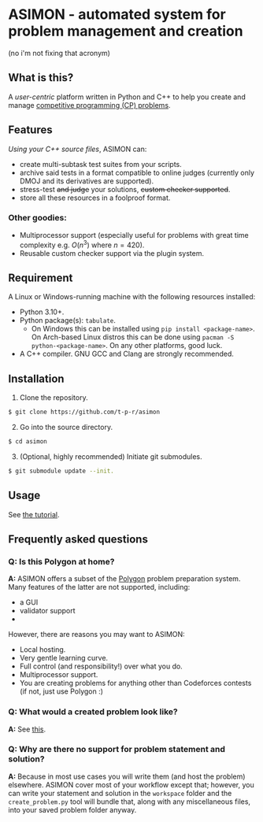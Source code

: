 # ASIMON - automated system for problem management and creation

(no i'm not fixing that acronym)


## What is this?

A *user-centric* platform written in Python and C++ to help you create and manage [competitive programming (CP) problems](/docs/cp_intro.md).

## Features

*Using your C++ source files*, ASIMON can:
- create multi-subtask test suites from your scripts.
- archive said tests in a format compatible to online judges (currently only DMOJ and its derivatives are supported).
- stress-test ~~and judge~~ your solutions, ~~custom checker supported~~.
- store all these resources in a foolproof format.
  
### Other goodies:
- Multiprocessor support (especially useful for problems with great time complexity e.g. $O(n^3)$ where $n=420$).
- Reusable custom checker support via the plugin system.

## Requirement

A Linux or Windows-running machine with the following resources installed:
- Python 3.10+.
- Python package(s): `tabulate`. 
    - On Windows this can be installed using `pip install <package-name>`. On Arch-based Linux distros this can be done using `pacman -S python-<package-name>`. On any other platforms, good luck.
- A C++ compiler. GNU GCC and Clang are strongly recommended.

## Installation

1. Clone the repository.

```bash
$ git clone https://github.com/t-p-r/asimon
```

2. Go into the source directory.

```bash
$ cd asimon
```

3. (Optional, highly recommended) Initiate git submodules. 

```bash
$ git submodule update --init.
```

## Usage

See [the tutorial](/docs/tutorial.md).


## Frequently asked questions

### **Q:** Is this Polygon at home?

**A:** ASIMON offers a subset of the [Polygon](https://polygon.codeforces.com/) problem preparation system. Many features of the latter are not supported, including:
- a GUI
- validator support
- 


However, there are reasons you may want to ASIMON:
- Local hosting.
- Very gentle learning curve.
- Full control (and responsibility!) over what you do.
- Multiprocessor support.
- You are creating problems for anything other than Codeforces contests (if not, just use Polygon :)



### **Q:** What would a created problem look like?

**A:** See [this](/docs/problem.md).


### **Q:** Why are there no support for problem statement and solution? 

**A:** Because in most use cases you will write them (and host the problem) elsewhere. ASIMON cover most of your workflow except that; however, you can write your statement and solution in the `workspace` folder and the `create_problem.py` tool will bundle that, along with any miscellaneous files, into your saved problem folder anyway.
